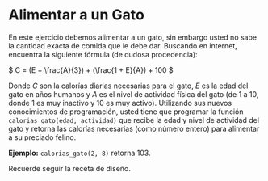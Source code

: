 # Alimentar a un Gato

En este ejercicio debemos alimentar a un gato, sin embargo usted no sabe la cantidad exacta de comida
que le debe dar. Buscando en internet, encuentra la siguiente fórmula (de dudosa procedencia):

$ C = (E + \frac{A}{3}) + (\frac{1 + E}{A}) + 100 $

Donde $C$ son la calorías diarias necesarias para el gato, $E$ es la edad del gato en años humanos y $A$ es el nivel de actividad física del gato (de 1 a 10, donde 1 es muy inactivo y 10 es muy activo).
Utilizando sus nuevos conocimientos de programación, usted tiene que programar la función `calorias_gato(edad, actividad)` que recibe la edad y nivel de actividad del gato y retorna las calorías necesarias (como número entero) para alimentar a su preciado felino. 

**Ejemplo:** `calorias_gato(2, 8)` retorna
103.

Recuerde seguir la receta de diseño.

